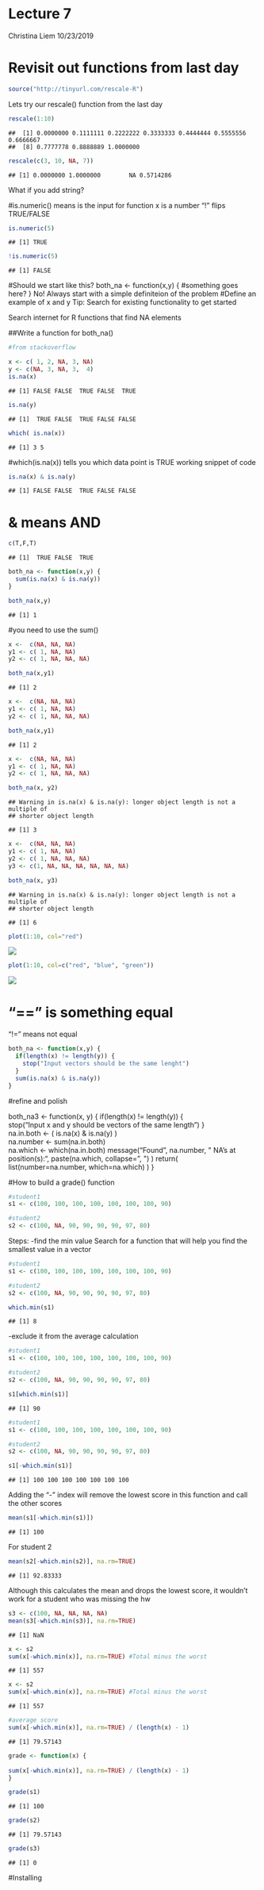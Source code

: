 Lecture 7
================
Christina Liem
10/23/2019

# Revisit out functions from last day

``` r
source("http://tinyurl.com/rescale-R")
```

Lets try our rescale() function from the last day

``` r
rescale(1:10)
```

    ##  [1] 0.0000000 0.1111111 0.2222222 0.3333333 0.4444444 0.5555556 0.6666667
    ##  [8] 0.7777778 0.8888889 1.0000000

``` r
rescale(c(3, 10, NA, 7))
```

    ## [1] 0.0000000 1.0000000        NA 0.5714286

What if you add string?

\#is.numeric() means is the input for function x is a number “\!” flips
TRUE/FALSE

``` r
is.numeric(5)
```

    ## [1] TRUE

``` r
!is.numeric(5)
```

    ## [1] FALSE

\#Should we start like this? both\_na \<- function(x,y) { \#something
goes here? } No\! Always start with a simple definiteion of the problem
\#Define an example of x and y Tip: Search for existing functionality to
get started

Search internet for R functions that find NA elements

\#\#Write a function for both\_na()

``` r
#from stackoverflow

x <- c( 1, 2, NA, 3, NA) 
y <- c(NA, 3, NA, 3,  4)
is.na(x)
```

    ## [1] FALSE FALSE  TRUE FALSE  TRUE

``` r
is.na(y)
```

    ## [1]  TRUE FALSE  TRUE FALSE FALSE

``` r
which( is.na(x))
```

    ## [1] 3 5

\#which(is.na(x)) tells you which data point is TRUE working snippet of
code

``` r
is.na(x) & is.na(y)
```

    ## [1] FALSE FALSE  TRUE FALSE FALSE

# & means AND

``` r
c(T,F,T)
```

    ## [1]  TRUE FALSE  TRUE

``` r
both_na <- function(x,y) {
  sum(is.na(x) & is.na(y))
}
```

``` r
both_na(x,y)
```

    ## [1] 1

\#you need to use the sum()

``` r
x <-  c(NA, NA, NA) 
y1 <- c( 1, NA, NA) 
y2 <- c( 1, NA, NA, NA)

both_na(x,y1)
```

    ## [1] 2

``` r
x <-  c(NA, NA, NA) 
y1 <- c( 1, NA, NA) 
y2 <- c( 1, NA, NA, NA)

both_na(x,y1)
```

    ## [1] 2

``` r
x <-  c(NA, NA, NA) 
y1 <- c( 1, NA, NA) 
y2 <- c( 1, NA, NA, NA)

both_na(x, y2)
```

    ## Warning in is.na(x) & is.na(y): longer object length is not a multiple of
    ## shorter object length

    ## [1] 3

``` r
x <-  c(NA, NA, NA) 
y1 <- c( 1, NA, NA) 
y2 <- c( 1, NA, NA, NA)
y3 <- c(1, NA, NA, NA, NA, NA, NA)

both_na(x, y3)
```

    ## Warning in is.na(x) & is.na(y): longer object length is not a multiple of
    ## shorter object length

    ## [1] 6

``` r
plot(1:10, col="red")
```

![](Class07_files/figure-gfm/unnamed-chunk-16-1.png)<!-- -->

``` r
plot(1:10, col=c("red", "blue", "green"))
```

![](Class07_files/figure-gfm/unnamed-chunk-17-1.png)<!-- -->

# “==” is something equal

“\!=” means not equal

``` r
both_na <- function(x,y) {
  if(length(x) != length(y)) {
    stop("Input vectors should be the same lenght")
  }
  sum(is.na(x) & is.na(y))
}
```

\#refine and polish

both\_na3 \<- function(x, y) { if(length(x) \!= length(y)) {  
stop(“Input x and y should be vectors of the same length”) }  
na.in.both \<- ( is.na(x) & is.na(y) )  
na.number \<- sum(na.in.both)  
na.which \<- which(na.in.both) message(“Found”, na.number, " NA’s at
position(s):“, paste(na.which, collapse=”, ") ) return(
list(number=na.number, which=na.which) ) }

\#How to build a grade() function

``` r
#student1
s1 <- c(100, 100, 100, 100, 100, 100, 100, 90) 

#student2
s2 <- c(100, NA, 90, 90, 90, 90, 97, 80)
```

Steps: -find the min value Search for a function that will help you find
the smallest value in a vector

``` r
#student1
s1 <- c(100, 100, 100, 100, 100, 100, 100, 90) 

#student2
s2 <- c(100, NA, 90, 90, 90, 90, 97, 80)

which.min(s1)
```

    ## [1] 8

\-exclude it from the average calculation

``` r
#student1
s1 <- c(100, 100, 100, 100, 100, 100, 100, 90) 

#student2
s2 <- c(100, NA, 90, 90, 90, 90, 97, 80)

s1[which.min(s1)]
```

    ## [1] 90

``` r
#student1
s1 <- c(100, 100, 100, 100, 100, 100, 100, 90) 

#student2
s2 <- c(100, NA, 90, 90, 90, 90, 97, 80)

s1[-which.min(s1)]
```

    ## [1] 100 100 100 100 100 100 100

Adding the “-” index will remove the lowest score in this function and
call the other scores

``` r
mean(s1[-which.min(s1)])
```

    ## [1] 100

For student 2

``` r
mean(s2[-which.min(s2)], na.rm=TRUE)
```

    ## [1] 92.83333

Although this calculates the mean and drops the lowest score, it
wouldn’t work for a student who was missing the hw

``` r
s3 <- c(100, NA, NA, NA, NA)
mean(s3[-which.min(s3)], na.rm=TRUE)
```

    ## [1] NaN

``` r
x <- s2
sum(x[-which.min(x)], na.rm=TRUE) #Total minus the worst
```

    ## [1] 557

``` r
x <- s2
sum(x[-which.min(x)], na.rm=TRUE) #Total minus the worst
```

    ## [1] 557

``` r
#average score
sum(x[-which.min(x)], na.rm=TRUE) / (length(x) - 1)
```

    ## [1] 79.57143

``` r
grade <- function(x) {
  
sum(x[-which.min(x)], na.rm=TRUE) / (length(x) - 1)
}
```

``` r
grade(s1)
```

    ## [1] 100

``` r
grade(s2)
```

    ## [1] 79.57143

``` r
grade(s3)
```

    ## [1] 0

\#Installing
